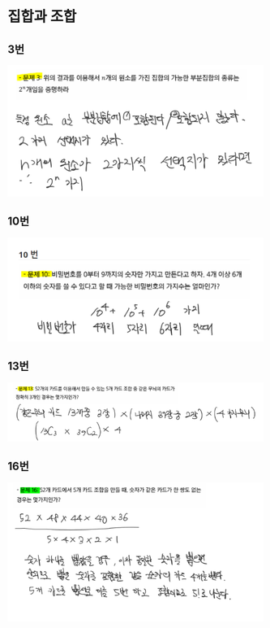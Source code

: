 # 집합과 조합

## 3번

![image-20220322135905754](3_집합과조합.assets/image-20220322135905754.png)

## 10번

![image-20220322135923511](3_집합과조합.assets/image-20220322135923511.png)

## 13번

![image-20220322140001332](3_집합과조합.assets/image-20220322140001332.png)

## 16번

![image-20220322140012672](3_집합과조합.assets/image-20220322140012672.png)